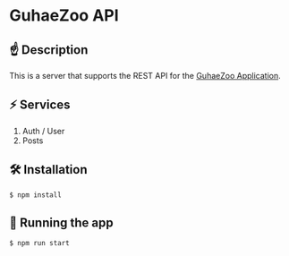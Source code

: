 # GuhaeZoo API

## ☝ Description
This is a server that supports the REST API for the [GuhaeZoo Application](https://github.com/2tle/GuhaeZoo).

## ⚡ Services
1. Auth / User
2. Posts

## 🛠️ Installation
```bash
$ npm install
```

## 🚀 Running the app
```bash
$ npm run start
```
